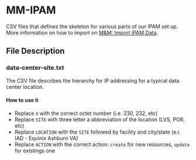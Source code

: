 # MM-IPAM

CSV files that defines the skeleton for various parts of our IPAM set up. More information on how to import on [M&M: Import IPAM Data](https://docs.menandmice.com/display/MM920/Import+IPAM+data).

## File Description

### data-center-site.txt
The CSV file describes the hierarchy for IP addressing for a typical data center location.

#### How to use it
- Replace ```X``` with the correct octet number (i.e. 230, 232, etc)
- Replace ```SITE``` with three letter a abbreviation of the location (LVS, POR, etc)
- Replace ```LOCATION``` with the ```SITE``` followed by facility and city/state (e.i. IAD - Equinix Ashburn VA)
- Replace ```ACTION``` with the correct action: ```create``` for new resources, ```update``` for existings one
